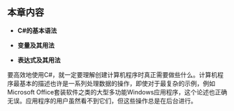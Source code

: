 ## **本章内容**


* **C#的基本语法**

* **变量及其用法**

* **表达式及其用法**


要高效地使用C#，就一定要理解创建计算机程序时真正需要做些什么。计算机程序最基本的描述也许是一系列处理数据的操作，即使对于最复杂的示例，例如Microsoft Office套装软件之类的大型多功能Windows应用程序，这个论述也正确无误。应用程序的用户虽然看不到它们，但这些操作总是在后台进行。

